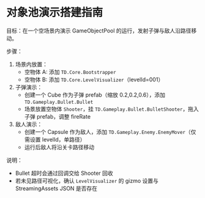 # 对象池演示搭建指南

目标：在一个空场景内演示 GameObjectPool 的运行，发射子弹与敌人沿路径移动。

步骤：
1) 场景内放置：
   - 空物体 A: 添加 `TD.Core.Bootstrapper`
   - 空物体 B: 添加 `TD.Core.LevelVisualizer`（levelId=001）
2) 子弹演示：
   - 创建一个 Cube 作为子弹 prefab（缩放 0.2,0.2,0.6），添加 `TD.Gameplay.Bullet.Bullet`
   - 场景放置空物体 `Shooter`，挂 `TD.Gameplay.Bullet.BulletShooter`，拖入子弹 prefab，调整 fireRate
3) 敌人演示：
   - 创建一个 Capsule 作为敌人，添加 `TD.Gameplay.Enemy.EnemyMover`（仅需设置 levelId，单路径）
   - 运行后敌人将沿关卡路径移动

说明：
- Bullet 超时会通过回调交给 Shooter 回收
- 若未见路径可视化，确认 `LevelVisualizer` 的 gizmo 设置与 StreamingAssets JSON 是否存在
